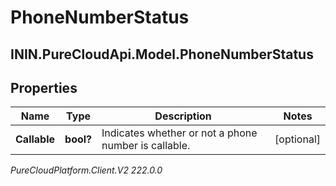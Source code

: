 # PhoneNumberStatus

## ININ.PureCloudApi.Model.PhoneNumberStatus

## Properties

|Name | Type | Description | Notes|
|------------ | ------------- | ------------- | -------------|
| **Callable** | **bool?** | Indicates whether or not a phone number is callable. | [optional] |



_PureCloudPlatform.Client.V2 222.0.0_
